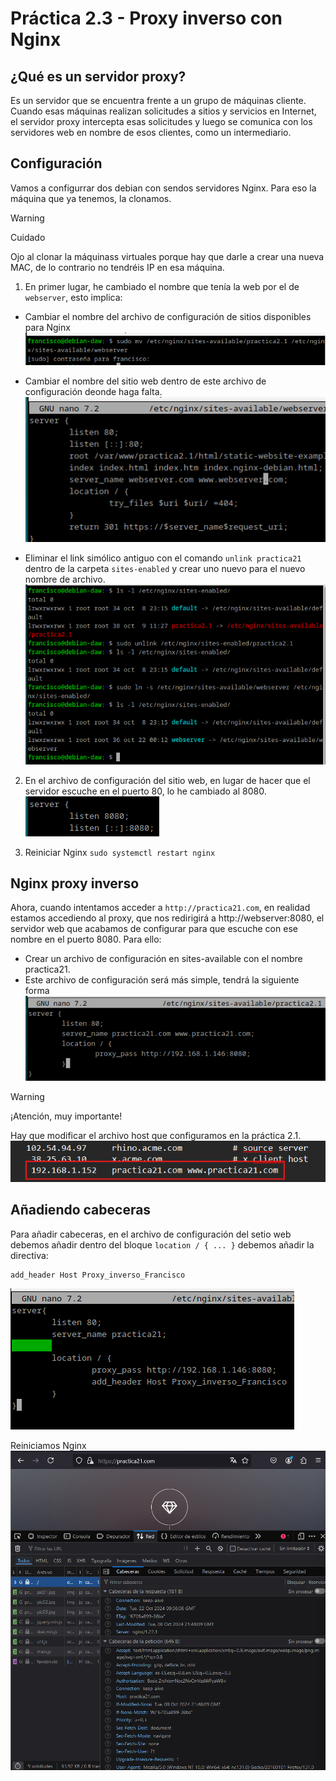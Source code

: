 # Práctica 2.3 - Proxy inverso con Nginx

## ¿Qué es un servidor proxy?
Es un servidor que se encuentra frente a un grupo de máquinas cliente. Cuando esas máquinas realizan solicitudes a sitios y servicios en Internet, el servidor proxy intercepta esas solicitudes y luego se comunica con los servidores web en nombre de esos clientes, como un intermediario.

## Configuración
Vamos a configurrar dos debian con sendos servidores Nginx. Para eso la máquina que ya tenemos, la clonamos.
> [!WARNING]
> Cuidado
>
> Ojo al clonar la máquinass virtuales porque hay que darle a crear una nueva MAC, de lo contrario no tendréis IP en esa máquina.

1. En primer lugar, he cambiado el nombre que tenía la web por el de `webserver`, esto implica:
- Cambiar el nombre del archivo de configuración de sitios disponibles para Nginx
![unlink](img/26.png)

- Cambiar el nombre del sitio web dentro de este archivo de configuración deonde haga falta.
![unlink](img/27.png)

- Eliminar el link simólico antiguo con el comando `unlink practica21` dentro de la carpeta `sites-enabled` y crear uno nuevo para el nuevo nombre de archivo.
![unlink](img/28.png)

2. En el archivo de configuración del sitio web, en lugar de hacer que el servidor escuche en el puerto 80, lo he cambiado al 8080.
![unlink](img/29.png)

3. Reiniciar Nginx `sudo systemctl restart nginx`

## Nginx proxy inverso
Ahora, cuando intentamos acceder a `http://practica21.com`, en realidad estamos accediendo al proxy, que nos redirigirá a http://webserver:8080, el servidor web que acabamos de configurar para que escuche con ese nombre en el puerto 8080.
Para ello:
- Crear un archivo de configuración en sites-available con el nombre practica21.
- Este archivo de configuración será más simple, tendrá la siguiente forma
![unlink](img/30.png)

> [!WARNING]
> ¡Atención, muy importante!
>
> Hay que modificar el archivo host que configuramos en la práctica 2.1.
![unlink](img/32.png)

## Añadiendo cabeceras
Para añadir cabeceras, en el archivo de configuración del setio web debemos añadir dentro del bloque `location / { ... }` debemos añadir la directiva:
~~~
add_header Host Proxy_inverso_Francisco
~~~

![unlink](img/34.png)

Reiniciamos Nginx
![unlink](img/33.png)